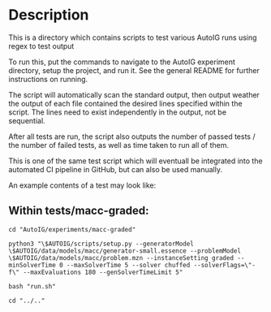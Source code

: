 # Description

This is a directory which contains scripts to test various AutoIG runs using regex to test output

To run this, put the commands to navigate to the AutoIG experiment directory, setup the project, and run it. See the general README for further instructions on running.

The script will automatically scan the standard output, then output weather the output of each file contained the desired lines specified within the script. The lines need to exist independently in the output, not be sequential.

After all tests are run, the script also outputs the number of passed tests / the number of failed tests, as well as time taken to run all of them.

This is one of the same test script which will eventuall be integrated into the automated CI pipeline in GitHub, but can also be used manually.

An example contents of a test may look like:

## Within tests/macc-graded:

`cd "AutoIG/experiments/macc-graded"`

`python3 "\$AUTOIG/scripts/setup.py --generatorModel \$AUTOIG/data/models/macc/generator-small.essence --problemModel \$AUTOIG/data/models/macc/problem.mzn --instanceSetting graded --minSolverTime 0 --maxSolverTime 5 --solver chuffed --solverFlags=\"-f\" --maxEvaluations 180 --genSolverTimeLimit 5"`

`bash "run.sh"`

`cd "../.."`
